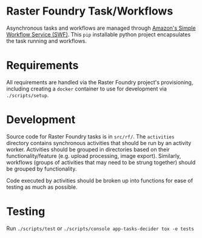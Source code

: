 # Raster Foundry Task/Workflows

Asynchronous tasks and workflows are managed through [Amazon's Simple Workflow Service (SWF)](https://aws.amazon.com/swf/). This `pip` installable python project encapsulates the task running and workflows.

# Requirements

All requirements are handled via the Raster Foundry project's provisioning, including creating a `docker` container to use for development via `./scripts/setup`. 

# Development

Source code for Raster Foundry tasks is in `src/rf/`. The `activities` directory contains synchronous activities that should be run by an activity worker. Activities should be grouped in directories based on their functionality/feature (e.g. upload processing, image export). Similarly, workflows (groups of activities that may need to be strung together) should be grouped by functionality.

Code executed by activities should be broken up into functions for ease of testing as much as possible.

# Testing

Run `./scripts/test` or `./scripts/console app-tasks-decider tox -e tests`

